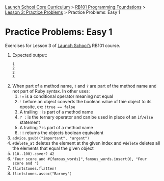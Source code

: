 [Launch School Core Curriculum](/README.md) >
[RB101 Programming Foundations](/rb101/rb101_notes.md) >
[Lesson 3: Practice Problems](/rb101/lesson_3/lesson_3_contents.md) >
Practice Problems: Easy 1

# Practice Problems: Easy 1

Exercises for Lesson 3 of [Launch School’s](https://launchschool.com) RB101 course.

1.  Expected output:
    ```
    1
    2
    2
    3
    ```
2.  When part of a method name, `!` and `?` are part of the method name and not part of Ruby syntax. In other uses:
    1.  `!=` is a conditional operator meaning not equal
    2.  `!` before an object converts the boolean value of thie object to its oposite, ex: `!true == false`
    3.  A trailing `!` is part of a method name
    4.  `? :` is the ternary operator and can be used in place of an `if/else` statement
    5.  A trailing `?` is part of a method name
    6.  `!!` returns the objects boolean equivalent
3.  `advice.gsub!("important", "urgent")`
4.  `#delete_at` deletes the element at the given index and `#delete` deletes all the elements that equal the given object
5.  `(10..100).cover? 42`
6.  `"Four score and #{famous_words}"`, `famous_words.insert(0, "Four score and ")`
7.  `flintstones.flatten!`
8.  `flintstones.assoc("Barney")`
